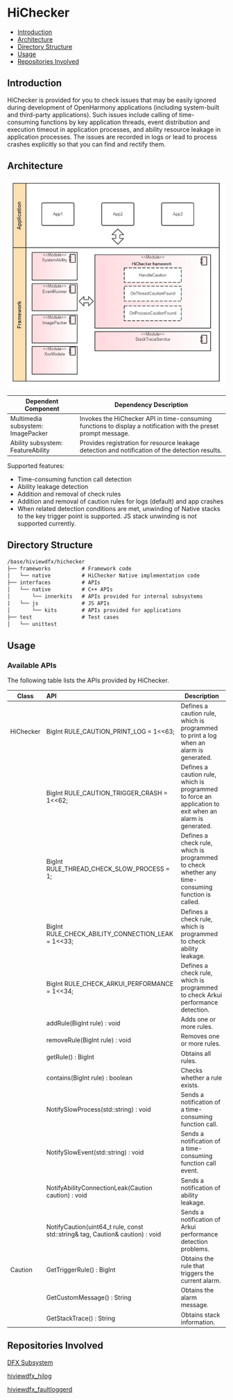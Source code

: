 # HiChecker

-   [Introduction](#section11660541593)
-   [Architecture](#section161941989596)
-   [Directory Structure](#section14197309111)
-   [Usage](#section1371113476307)
-   [Repositories Involved](#section1371113476310)

## Introduction<a name="section11660541593"></a>

HiChecker is provided for you to check issues that may be easily ignored during development of OpenHarmony applications (including system-built and third-party applications). Such issues include calling of time-consuming functions by key application threads, event distribution and execution timeout in application processes, and ability resource leakage in application processes. The issues are recorded in logs or lead to process crashes explicitly so that you can find and rectify them.

## Architecture<a name="section161941989596"></a>

 <img src="./figures/HiChecker_architecture.png" style="zoom:100%;" />

| Dependent Component                                                   | Dependency Description                                                    |
| ----------------------------------------------------------- | ------------------------------------------------------------ |
| Multimedia subsystem: ImagePacker           | Invokes the HiChecker API in time-consuming functions to display a notification with the preset prompt message.|
| Ability subsystem: FeatureAbility| Provides registration for resource leakage detection and notification of the detection results.                  |

Supported features:

- Time-consuming function call detection
- Ability leakage detection
- Addition and removal of check rules
- Addition and removal of caution rules for logs (default) and app crashes
- When related detection conditions are met, unwinding of Native stacks to the key trigger point is supported. JS stack unwinding is not supported currently.

## Directory Structure<a name="section14197309111"></a>

```
/base/hiviewdfx/hichecker
├── frameworks          # Framework code
│   └── native          # HiChecker Native implementation code
├── interfaces          # APIs
│   └── native          # C++ APIs
│       └── innerkits   # APIs provided for internal subsystems
|   └── js              # JS APIs
│       └── kits        # APIs provided for applications
├── test                # Test cases
│   └── unittest            
```



## Usage<a name="section1371113476307"></a>
### Available APIs

The following table lists the APIs provided by HiChecker.

| Class       | API                                               | Description                      |
| --------- | :-------------------------------------------------- | -------------------------- |
| HiChecker | BigInt RULE_CAUTION_PRINT_LOG = 1<<63;              | Defines a caution rule, which is programmed to print a log when an alarm is generated.      |
|           | BigInt RULE_CAUTION_TRIGGER_CRASH = 1<<62;          | Defines a caution rule, which is programmed to force an application to exit when an alarm is generated.      |
|           | BigInt RULE_THREAD_CHECK_SLOW_PROCESS = 1;          | Defines a check rule, which is programmed to check whether any time-consuming function is called.|
|           | BigInt RULE_CHECK_ABILITY_CONNECTION_LEAK = 1<<33;  | Defines a check rule, which is programmed to check ability leakage. |
|           | BigInt RULE_CHECK_ARKUI_PERFORMANCE = 1<<34;        | Defines a check rule, which is programmed to check Arkui performance detection. |
|           | addRule(BigInt rule) : void                         | Adds one or more rules.      |
|           | removeRule(BigInt rule) : void                      | Removes one or more rules.      |
|           | getRule() : BigInt                                  | Obtains all rules.            |
|           | contains(BigInt rule) : boolean                     | Checks whether a rule exists.    |
|           | NotifySlowProcess(std::string) : void               | Sends a notification of a time-consuming function call.            |
|           | NotifySlowEvent(std::string) : void                 | Sends a notification of a time-consuming function call event.            |
|           | NotifyAbilityConnectionLeak(Caution caution) : void | Sends a notification of ability leakage.         |
|           | NotifyCaution(uint64_t rule, const std::string& tag, Caution& caution) : void | Sends a notification of Arkui performance detection  problems.   |
| Caution   | GetTriggerRule() : BigInt                           | Obtains the rule that triggers the current alarm.|
|           | GetCustomMessage() : String                         | Obtains the alarm message.          |
|           | GetStackTrace() : String                           | Obtains stack information.              |

## Repositories Involved<a name="section1371113476310"></a>

[DFX Subsystem](https://gitee.com/openharmony/docs/blob/master/en/readme/dfx.md)

[hiviewdfx_hilog](https://gitee.com/openharmony/hiviewdfx_hilog/blob/master/README.md)

[hiviewdfx_faultloggerd](https://gitee.com/openharmony/hiviewdfx_faultloggerd/blob/master/README.md)

